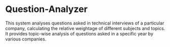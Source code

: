 # Question-Analyzer
This system analyses questions asked in technical interviews of a particular company, 
calculating the relative weightage of different subjects and topics. It provides topic-wise 
analysis of questions asked in a specific year by various companies.
